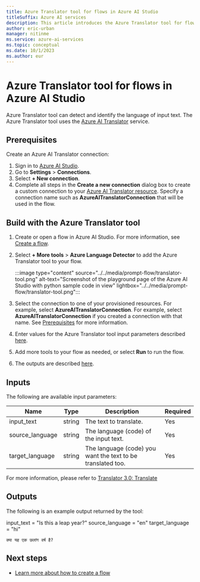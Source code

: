 ```yaml
---
title: Azure Translator tool for flows in Azure AI Studio
titleSuffix: Azure AI services
description: This article introduces the Azure Translator tool for flows in Azure AI Studio.
author: eric-urban
manager: nitinme
ms.service: azure-ai-services
ms.topic: conceptual
ms.date: 10/1/2023
ms.author: eur
---
```


# Azure Translator tool for flows in Azure AI Studio

Azure Translator tool can detect and identify the language of input text. The Azure Translator tool uses the [Azure AI Translator](../../../translator/) service. 

## Prerequisites

Create an Azure AI Translator connection:
1. Sign in to [Azure AI Studio](https://studio.azureml.net/).
1. Go to **Settings** > **Connections**.
1. Select **+ New connection**.
1. Complete all steps in the **Create a new connection** dialog box to create a custom connection to your [Azure AI Translator resource](../../../translator/create-translator-resource.md). Specify a connection name such as  **AzureAITranslatorConnection** that will be used in the flow.

## Build with the Azure Translator tool

1. Create or open a flow in Azure AI Studio. For more information, see [Create a flow](../flow-build.md).
1. Select **+ More tools** > **Azure Language Detector** to add the Azure Translator tool to your flow.

    :::image type="content" source="../../media/prompt-flow/translator-tool.png" alt-text="Screenshot of the playground page of the Azure AI Studio with python sample code in view" lightbox="../../media/prompt-flow/translator-tool.png":::

1. Select the connection to one of your provisioned resources. For example, select **AzureAITranslatorConnection**. For example, select **AzureAITranslatorConnection** if you created a connection with that name. See [Prerequisites](#prerequisites) for more information.
1. Enter values for the Azure Translator tool input parameters described [here](#inputs).
1. Add more tools to your flow as needed, or select **Run** to run the flow.
1. The outputs are described [here](#outputs).

## Inputs

The following are available input parameters:

| Name | Type | Description | Required |
| ---- | ---- | ----------- | -------- |
| input_text | string | The text to translate. | Yes |
| source_language | string | The language (code) of the input text. | Yes |
| target_language | string | The language (code) you want the text to be translated too. | Yes |

For more information, please refer to [Translator 3.0: Translate](../../../translator/reference/v3-0-translate.md#request-parameters)

## Outputs

The following is an example output returned by the tool:

input_text = "Is this a leap year?"
source_language = "en"
target_language = "hi"

```
क्या यह एक छलांग वर्ष है?
```


## Next steps

- [Learn more about how to create a flow](../flow-build.md)

